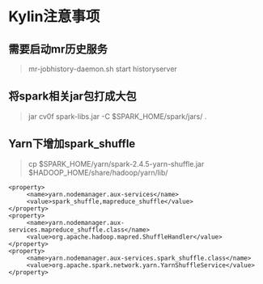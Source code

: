 # Kylin注意事项

## 需要启动mr历史服务

> mr-jobhistory-daemon.sh start historyserver

## 将spark相关jar包打成大包

> jar  cv0f  spark-libs.jar  -C  $SPARK_HOME/spark/jars/  .

## Yarn下增加spark_shuffle

> cp $SPARK_HOME/yarn/spark-2.4.5-yarn-shuffle.jar $HADOOP_HOME/share/hadoop/yarn/lib/

```groff
<property>
     <name>yarn.nodemanager.aux-services</name>
     <value>spark_shuffle,mapreduce_shuffle</value>
</property>
<property>
     <name>yarn.nodemanager.aux-services.mapreduce_shuffle.class</name>
     <value>org.apache.hadoop.mapred.ShuffleHandler</value>
</property>
<property>
     <name>yarn.nodemanager.aux-services.spark_shuffle.class</name>
     <value>org.apache.spark.network.yarn.YarnShuffleService</value>
</property>
```

